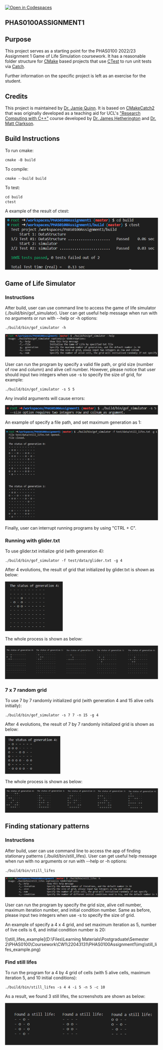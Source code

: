 [![Open in Codespaces](https://classroom.github.com/assets/launch-codespace-f4981d0f882b2a3f0472912d15f9806d57e124e0fc890972558857b51b24a6f9.svg)](https://classroom.github.com/open-in-codespaces?assignment_repo_id=10165801)

PHAS0100ASSIGNMENT1
------------------



Purpose
-------

This project serves as a starting point for the PHAS0100 2022/23 Assignment 1 Game of Life Simulation coursework. It has a reasonable folder structure for [CMake](https://cmake.org/) based projects that use [CTest](https://cmake.org/) to run unit tests via [Catch](https://github.com/catchorg/Catch2). 

Further information on the specific project is left as an exercise for the student.



Credits
-------

This project is maintained by [Dr. Jamie Quinn](http://jamiejquinn.com/). It is based on [CMakeCatch2](https://github.com/UCL/CMakeCatch2.git) that was originally developed as a teaching aid for UCL's ["Research Computing with C++"](https://github-pages.ucl.ac.uk/research-computing-with-cpp/) course developed by [Dr. James Hetherington](http://www.ucl.ac.uk/research-it-services/people/james) and [Dr. Matt Clarkson](https://iris.ucl.ac.uk/iris/browse/profile?upi=MJCLA42).



Build Instructions
------------------

To run cmake:

```
cmake -B build
```

To compile:

```
cmake --build build
```

To test:

```
cd build
ctest
```

A example of the result of ctest:

![ctest_result](img/ctest_result.png)



## Game of Life Simulator

### Instructions

After build, user can use command line to access the game of life simulator (./build/bin/gof_simulator). User can get useful help message when run with no arguments or run with --help or -h options:

```
./build/bin/gof_simulator -h
```

![gof_simulator_help](img/gof_simulator_help.png)

User can run the program by specify a valid file path, or grid size (number of row and column) and alive cell number. However, please notice that user should input two integers when use -s to specify the size of grid, for example:

```
./build/bin/gof_simulator -s 5 5
```

Any invalid arguments will cause errors:

![gof_simulator_error](img/gof_simulator_error.png)

An example of specify a file path, and set maximum generation as 1:

![gof_simulator_example](img/gof_simulator_example.png)

Finally, user can interrupt running programs by using "CTRL + C".



### Running with glider.txt
To use glider.txt initialize grid (with generation 4):
```
./build/bin/gof_simulator -f test/data/glider.txt -g 4
```
After 4 evolutions, the result of grid that initialized by glider.txt is shown as below:

<img src="img/glider_after_4_evolutions.png" alt="image" style="zoom: 67%;" />

The whole process is shown as below:

![glider_4_evolutions_process](img/glider_4_evolutions_process.png)



### 7 x 7 random grid
To use 7 by 7 randomly initialized grid (with generation 4 and 15 alive cells initially):
```
./build/bin/gof_simulator -s 7 7 -n 15 -g 4
```
After 4 evolutions, the result of 7 by 7 randomly initialized grid is shown as below:

<img src="img/7x7_after_4_evolutions.png" alt="7x7_after_4_evolutions" style="zoom:67%;" />

The whole process is shown as below:

![7x7_4_evolutions_process](img/7x7_4_evolutions_process.png)



## Finding stationary patterns

### Instructions

After build, user can use command line to access the app of finding stationary patterns (./build/bin/still_lifes). User can get useful help message when run with no arguments or run with --help or -h options:

```
./build/bin/still_lifes
```

![still_lifes_help](img/still_lifes_help.png)

User can run the program by specify the grid size, alive cell number, maximum iteration number, and initial condition number. Same as before, please input two integers when use -s to specify the size of grid.

An example of specify a 4 x 4 grid, and set maximum iteration as 5, number of live cells is 6, and initial condition number is 20:

![still_lifes_example](D:\Files\Learning Materials\Postgraduate\Semester 2\PHAS0100\Coursework\CW1\22043131\PHAS0100Assignment1\img\still_lifes_example.png)



### Find still lifes

To run the program for a 4 by 4 grid of cells (with 5 alive cells, maximum iteration 5, and 10 initial conditions):

```
./build/bin/still_lifes -s 4 4 -i 5 -n 5 -c 10
```

As a result, we found 3 still lifes,  the screenshots are shown as below:

![still_lifes](img/still_lifes.png)